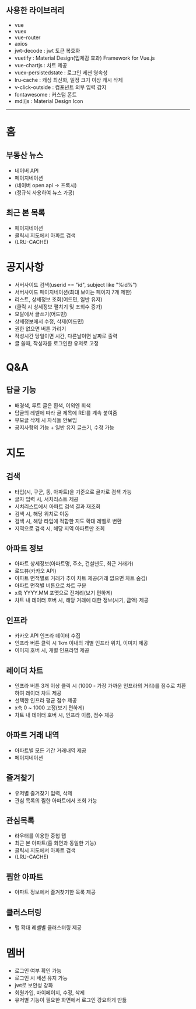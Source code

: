 ## 사용한 라이브러리
- vue
- vuex
- vue-router
- axios
- jwt-decode : jwt 토큰 복호화
- vuetify : Material Design(입체감 효과) Framework for Vue.js
- vue-chartjs : 차트 제공
- vuex-persistedstate : 로그인 세션 영속성
- lru-cache : 캐싱 최신화, 일정 크기 이상 캐시 삭제
- v-click-outside : 컴포넌트 외부 입력 감지
- fontawesome : 커스텀 폰트
- mdi/js : Material Design Icon

--- 

# 홈
## 부동산 뉴스
- 네이버 API
- 페이지네이션
- (네이버 open api -> 프록시)
- (정규식 사용하여 뉴스 가공)
## 최근 본 목록
- 페이지네이션
- 클릭시 지도에서 아파트 검색
- (LRU-CACHE)

# 공지사항
- 서버사이드 검색(userid == "id", subject like "%id%")
- 서버사이드 페이지네이션(최대 보이는 페이지 7개 제한)
- 리스트, 상세정보 조회(어드민, 일반 유저)
- (클릭 시 상세정보 펼치기 및 조회수 증가)
- 모달에서 글쓰기(어드민)
- 상세정보에서 수정, 삭제(어드민)
- 권한 없으면 버튼 가리기
- 작성시간 당일이면 시간, 다른날이면 날짜로 출력
- 글 쓸때, 작성자를 로그인한 유저로 고정

# Q&A
## 답글 기능
- 배경색, 루트 글은 흰색, 이외엔 회색
- 답글의 레벨에 따라 글 제목에 RE:를 계속 붙여줌
- 부모글 삭제 시 자식들 안보임
- 공지사항의 기능 + 일반 유저 글쓰기, 수정 가능
# 지도
## 검색
- 타입(시, 구군, 동, 아파트)을 기준으로 글자로 검색 가능
- 글자 입력 시, 서치리스트 제공
- 서치리스트에서 아파트 검색 결과 재조회
- 검색 시, 해당 위치로 이동
- 검색 시, 해당 타입에 적합한 지도 확대 레벨로 변환
- 지역으로 검색 시, 해당 지역 아파트만 조회
## 아파트 정보
- 아파트 상세정보(아파트명, 주소, 건설년도, 최근 거래가)
- 로드뷰(카카오 API)
- 아파트 면적별로 거래가 추이 차트 제공(거래 없으면 차트 숨김)
- 아파트 면적별 버튼으로 차트 구분
- x축 YYYY.MM 포맷으로 전처리(보기 편하게)
- 차트 내 데이터 호버 시, 해당 거래에 대한 정보(시기, 금액) 제공
## 인프라
- 카카오 API 인프라 데이터 수집
- 인프라 버튼 클릭 시 1km 이내의 개별 인프라 위치, 이미지 제공
- 이미지 호버 시, 개별 인프라명 제공
## 레이더 차트
- 인프라 버튼 3개 이상 클릭 시 (1000 - 가장 가까운 인프라의 거리)를 점수로 치환하여 레이더 차트 제공
- 선택한 인프라 평균 점수 제공
- x축 0 ~ 1000 고정(보기 편하게)
- 차트 내 데이터 호버 시, 인프라 이름, 점수 제공
## 아파트 거래 내역
- 아파트별 모든 기간 거래내역 제공
- 페이지네이션
## 즐겨찾기
- 유저별 즐겨찾기 입력, 삭제
- 관심 목록의 찜한 아파트에서 조회 가능
## 관심목록
- 라우터를 이용한 중첩 탭
- 최근 본 아파트(홈 화면과 동일한 기능)
- 클릭시 지도에서 아파트 검색
- (LRU-CACHE)
## 찜한 아파트
- 아파트 정보에서 즐겨찾기한 목록 제공
## 클러스터링
- 맵 확대 레벨별 클러스터링 제공

# 멤버
- 로그인 여부 확인 가능
- 로그인 시 세션 유지 가능
- jwt로 보안성 강화
- 회원가입, 마이페이지, 수정, 삭제
- 유저별 기능이 필요한 화면에서 로그인 강요하게 만듦